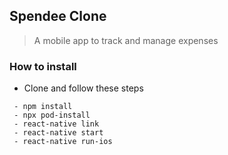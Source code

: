 ## Spendee Clone

> A mobile app to track and manage expenses

### How to install

- Clone and follow these steps

```
 - npm install
 - npx pod-install
 - react-native link
 - react-native start
 - react-native run-ios
```
